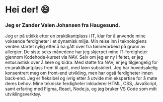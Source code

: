 

# Hei der! 😄
### Jeg er Zander Valen Johansen fra Haugesund.
Jeg er på utkikk etter en praktikantplass i IT, klar for å anvende mine voksende ferdigheter i et dynamisk miljø. 
Min reise inn i teknologiens verden startet nylig etter å ha gått over fra tømrerarbeid på grunn av allergier. 
De siste seks månedene har jeg skjerpet mine IT-ferdigheter gjennom Kodehode-kurset via NAV.
Selv om jeg er ny i feltet, er jeg entusiastisk over å lære og bidra. Med støtte fra NAV, er jeg tilgjengelig for en praktikantplass frem til april, med lønn subsidiert. 
Jeg har hovedsakelig konsentrert meg om front-end utvikling, men har også ferdigheter innen back-end. Jeg er fleksibel og ivrig etter å utvide min ekspertise for å møte deres behov. 
Mine tekniske ferdigheter inkluderer HTML, CSS, JavaScript, samt erfaring med Figma, React, Node.js, og jeg bruker VS Code som mitt utviklingsverktøy.









<!--
## Hei 😄
#### Mitt navn er Zander Valen Johansen, og jeg kommer fra Haugesund.

Jeg er på utkikk etter en praktikantplass innen IT, og håper at deres organisasjon kan vurdere min søknad.
Selv om jeg har et fagbrev innen tømrerarbeid, ble jeg nødt til å søke nye utfordringer på grunn av allergiske reaksjoner. De siste seks månedene har jeg deltatt i et kurs ved navn Kodehode, 
gjennom NAV, for å utvikle mine IT-ferdigheter. Selv om jeg ennå 
ikke er en ekspert på dette feltet, er jeg ivrig etter å lære mer.
Gjennom NAVs støtte har jeg muligheten til å være i praksis frem til april, med lønn dekket av NAV. Jeg er derfor på utkikk etter en mulighet til å bringe mine nye kunnskaper i praksis.
Selv om jeg hovedsakelig har fokusert på front-end utvikling, har jeg også opparbeidet meg en viss kompetanse innen back-end. Jeg er villig til å lære mer og tilpasse meg etter deres behov.
Jeg har kunnskap innen HTML, CSS, JS, Figma, React, Node JS og Bruker VS Code.

For å gi dere et bedre innblikk i mine ferdigheter og tidligere arbeid, inkluderer jeg en lenke til min portefølje: [Min Portefølje](https://zandervj-kodehode.github.io/Portfolio/)









<!--
**ZanderVJ-kodehode/ZanderVJ-Kodehode** is a ✨ _special_ ✨ repository because its `README.md` (this file) appears on your GitHub profile.

Here are some ideas to get you started:

- 🔭 I’m currently working on ... scrimba
- 🌱 I’m currently learning ...
- 👯 I’m looking to collaborate on ...
- 🤔 I’m looking for help with ...
- 💬 Ask me about ...
- 📫 How to reach me: ...
- 😄 Pronouns: ...
- ⚡ Fun fact: ...
-->
